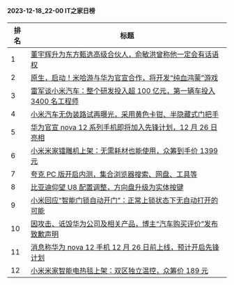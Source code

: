 #### 2023-12-18_22-00  IT之家日榜

| 排名 | 标题|
| --- | ---|
| 1 | [董宇辉升为东方甄选高级合伙人，俞敏洪曾称他一定会有话语权](https://www.ithome.com/0/739/848.htm) |
| 2 | [原生，启动！米哈游与华为官宣合作，将开发“纯血鸿蒙”游戏](https://www.ithome.com/0/739/876.htm) |
| 3 | [雷军谈小米汽车：整个研发投入超 100 亿元，第一辆车投入 3400 名工程师](https://www.ithome.com/0/739/857.htm) |
| 4 | [小米汽车无伪装路试再曝光，采用黄色卡钳、半隐藏式门把手](https://www.ithome.com/0/739/939.htm) |
| 5 | [华为官宣 nova 12 系列手机即将加入先锋计划，12 月 26 日亮相](https://www.ithome.com/0/739/867.htm) |
| 6 | [小米米家镭雕机上架：无需耗材也能使用，众筹到手价 1399 元](https://www.ithome.com/0/739/890.htm) |
| 7 | [夸克 PC 版开启内测，集合浏览器搜索、网盘、工具等](https://www.ithome.com/0/739/871.htm) |
| 8 | [比亚迪仰望 U8 配置调整，方向盘升级为实体按键](https://www.ithome.com/0/739/904.htm) |
| 9 | [小米回应“智能门锁自动开门”：正常上锁状态下无自动打开的可能](https://www.ithome.com/0/739/926.htm) |
| 10 | [因攻击、诋毁华为公司及相关产品，博主“汽车购买评价”发布致歉声明](https://www.ithome.com/0/739/978.htm) |
| 11 | [消息称华为 nova 12 手机 12 月 26 日前上线，预计开启先锋计划](https://www.ithome.com/0/739/863.htm) |
| 12 | [小米米家智能电热毯上架：双区独立温控，众筹价 189 元](https://www.ithome.com/0/739/883.htm) |
